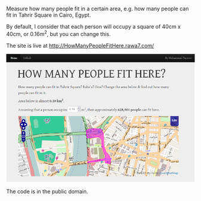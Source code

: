 Measure how many people fit in a certain area, e.g. how many people can fit in Tahrir Square in Cairo, Egypt.

By default, I consider that each person will occupy a square of 40cm x 40cm, or 0.16m<sup>2</sup>, but you can change this.

The site is live at http://HowManyPeopleFitHere.rawa7.com/

![Screenshot](screenshot.png "Screenshot of the app")

The code is in the public domain.
